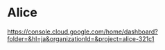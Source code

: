 # Alice

https://console.cloud.google.com/home/dashboard?folder=&hl=ja&organizationId=&project=alice-321c1
